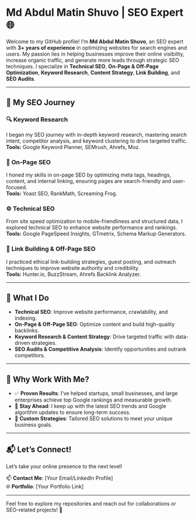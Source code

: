 # Md Abdul Matin Shuvo | SEO Expert 🌐

Welcome to my GitHub profile! I’m **Md Abdul Matin Shuvo**, an SEO expert with **3+ years of experience** in optimizing websites for search engines and users. My passion lies in helping businesses improve their online visibility, increase organic traffic, and generate more leads through strategic SEO techniques. I specialize in **Technical SEO**, **On-Page & Off-Page Optimization**, **Keyword Research**, **Content Strategy**, **Link Building**, and **SEO Audits**.

---

## 🚀 My SEO Journey

### 🔍 **Keyword Research**  
I began my SEO journey with in-depth keyword research, mastering search intent, competitor analysis, and keyword clustering to drive targeted traffic.  
**Tools:** Google Keyword Planner, SEMrush, Ahrefs, Moz.

### 📄 **On-Page SEO**  
I honed my skills in on-page SEO by optimizing meta tags, headings, content, and internal linking, ensuring pages are search-friendly and user-focused.  
**Tools:** Yoast SEO, RankMath, Screaming Frog.

### ⚙️ **Technical SEO**  
From site speed optimization to mobile-friendliness and structured data, I explored technical SEO to enhance website performance and rankings.  
**Tools:** Google PageSpeed Insights, GTmetrix, Schema Markup Generators.

### 🔗 **Link Building & Off-Page SEO**  
I practiced ethical link-building strategies, guest posting, and outreach techniques to improve website authority and credibility.  
**Tools:** Hunter.io, BuzzStream, Ahrefs Backlink Analyzer.

---

## 💼 What I Do
- **Technical SEO**: Improve website performance, crawlability, and indexing.  
- **On-Page & Off-Page SEO**: Optimize content and build high-quality backlinks.  
- **Keyword Research & Content Strategy**: Drive targeted traffic with data-driven strategies.  
- **SEO Audits & Competitive Analysis**: Identify opportunities and outrank competitors.  

---

## 🌟 Why Work With Me?
- ✅ **Proven Results**: I’ve helped startups, small businesses, and large enterprises achieve top Google rankings and measurable growth.  
- 🚀 **Stay Ahead**: I keep up with the latest SEO trends and Google algorithm updates to ensure long-term success.  
- 🎯 **Custom Strategies**: Tailored SEO solutions to meet your unique business goals.  

---

## 📬 Let’s Connect!
Let’s take your online presence to the next level!  

📫 **Contact Me**: [Your Email/LinkedIn Profile]  
🌐 **Portfolio**: [Your Portfolio Link]  

---

Feel free to explore my repositories and reach out for collaborations or SEO-related projects! 🚀